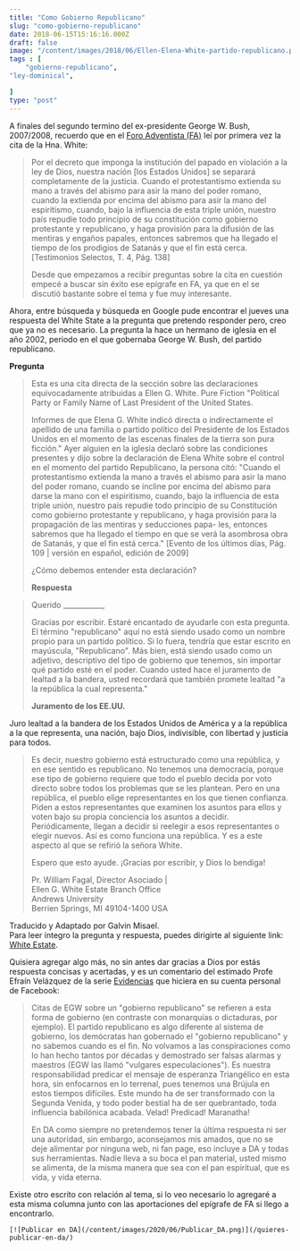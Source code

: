 ```yaml
---
title: "Como Gobierno Republicano"
slug: "como-gobierno-republicano"
date: 2018-06-15T15:16:16.000Z
draft: false
image: "/content/images/2018/06/Ellen-Elena-White-partido-republicano.png"
tags : [
    "gobierno-republicano",
"ley-dominical",

]
type: "post"
---
```


   A finales del segundo termino del ex-presidente George W. Bush, 2007/2008, recuerdo que en el [Foro Adventista (FA)](http://foroadventista.org) leí por primera vez la cita de la Hna. White:

 
>  Por el decreto que imponga la institución del papado en violación a la ley de Dios, nuestra nación [los Estados Unidos] se separará completamente de la justicia. Cuando el protestantismo extienda su mano a través del abismo para asir la mano del poder romano, cuando la extienda por encima del abismo para asir la mano del espiritismo, cuando, bajo la influencia de esta triple unión, nuestro país repudie todo principio de su constitución como gobierno protestante y republicano, y haga provisión para la difusión de las mentiras y engaños papales, entonces sabremos que ha llegado el tiempo de los prodigios de Satanás y que el fin está cerca. [Testimonios Selectos, T. 4, Pág. 138]
> 
>   Desde que empezamos a recibir preguntas sobre la cita en cuestión empecé a buscar sin éxito ese epígrafe en FA, ya que en el se discutió bastante sobre el tema y fue muy interesante.

 Ahora, entre búsqueda y búsqueda en Google pude encontrar el jueves una respuesta del White State a la pregunta que pretendo responder pero, creo que ya no es necesario. La pregunta la hace un hermano de iglesia en el año 2002, periodo en el que gobernaba George W. Bush, del partido republicano.

 **Pregunta**

 
>  Esta es una cita directa de la sección sobre las declaraciones equivocadamente atribuidas a Ellen G. White. Pure Fiction "Political Party or Family Name of Last President of the United States.
> 
>   
>  Informes de que Elena G. White indicó directa o indirectamente el apellido de una familia o partido político del Presidente de los Estados Unidos en el momento de las escenas finales de la tierra son pura ficción." Ayer alguien en la iglesia declaró sobre las condiciones presentes y dijo sobre la declaración de Elena White sobre el control en el momento del partido Republicano, la persona citó: "Cuando el protestantismo extienda la mano a través el abismo para asir la mano del poder romano, cuando se incline por encima del abismo para darse la mano con el espiritismo, cuando, bajo la influencia de esta triple unión, nuestro país repudie todo principio de su Constitución como gobierno protestante y republicano, y haga provisión para la propagación de las mentiras y seducciones papa- les, entonces sabremos que ha llegado el tiempo en que se verá la asombrosa obra de Satanás, y que el fin está cerca." [Evento de los últimos días, Pág. 109 | versión en español, edición de 2009]
> 
>   
>  ¿Cómo debemos entender esta declaración?
> 
>   **Respuesta**

 
>  Querido \_\_\_\_\_\_\_\_\_\_\_,
> 
>   
>  Gracias por escribir. Estaré encantado de ayudarle con esta pregunta. El término "republicano" aquí no está siendo usado como un nombre propio para un partido político. Si lo fuera, tendría que estar escrito en mayúscula, "Republicano". Más bien, está siendo usado como un adjetivo, descriptivo del tipo de gobierno que tenemos, sin importar qué partido esté en el poder. Cuando usted hace el juramento de lealtad a la bandera, usted recordará que también promete lealtad "a la república la cual representa."
> 
>   **Juramento de los EE.UU.**

 Juro lealtad a la bandera de los Estados Unidos de América y a la república a la que representa, una nación, bajo Dios, indivisible, con libertad y justicia para todos.

 
>  Es decir, nuestro gobierno está estructurado como una república, y en ese sentido es republicano. No tenemos una democracia, porque ese tipo de gobierno requiere que todo el pueblo decida por voto directo sobre todos los problemas que se les plantean. Pero en una república, el pueblo elige representantes en los que tienen confianza. Piden a estos representantes que examinen los asuntos para ellos y voten bajo su propia conciencia los asuntos a decidir. Periódicamente, llegan a decidir si reelegir a esos representantes o elegir nuevos. Así es como funciona una república. Y es a este aspecto al que se refirió la señora White.
> 
>   
>  Espero que esto ayude. ¡Gracias por escribir, y Dios lo bendiga!
> 
>   
>  Pr. William Fagal, Director Asociado |  
>  Ellen G. White Estate Branch Office  
>  Andrews University  
>  Berrien Springs, MI 49104-1400 USA
> 

Traducido y Adaptado por Galvin Misael.  
 Para leer íntegro la pregunta y respuesta, puedes dirigirte al siguiente link: [White Estate](http://ellenwhite.org/content/file/republican-party#document).

  Quisiera agregar algo más, no sin antes dar gracias a Dios por estás respuesta concisas y acertadas, y es un comentario del estimado Profe Efraín Velázquez de la serie [Evidencias](https://www.facebook.com/evidencias.nt/?fref=ts) que hiciera en su cuenta personal de Facebook:

 
>  Citas de EGW sobre un "gobierno republicano" se refieren a esta forma de gobierno (en contraste con monarquías o dictaduras, por ejemplo). El partido republicano es algo diferente al sistema de gobierno, los demócratas han gobernado el "gobierno republicano" y no sabemos cuando es el fin. No volvamos a las conspiraciones como lo han hecho tantos por décadas y demostrado ser falsas alarmas y maestros (EGW las llamó "vulgares especulaciones"). Es nuestra responsabilidad predicar el mensaje de esperanza Triangélico en esta hora, sin enfocarnos en lo terrenal, pues tenemos una Brújula en estos tiempos difíciles. Este mundo ha de ser transformado con la Segunda Venida, y todo poder bestial ha de ser quebrantado, toda influencia babilónica acabada. Velad! Predicad! Maranatha!
> 
>   En DA como siempre no pretendemos tener la última respuesta ni ser una autoridad, sin embargo, aconsejamos mis amados, que no se deje alimentar por ninguna web, ni fan page, eso incluye a DA y todas sus herramientas. Nadie lleva a su boca el pan material, usted mismo se alimenta, de la misma manera que sea con el pan espiritual, que es vida, y vida eterna.

 Existe otro escrito con relación al tema, si lo veo necesario lo agregaré a esta misma columna junto con las aportaciones del epígrafe de FA si llego a encontrarlo.

    [![Publicar en DA](/content/images/2020/06/Publicar_DA.png)](/quieres-publicar-en-da/) 